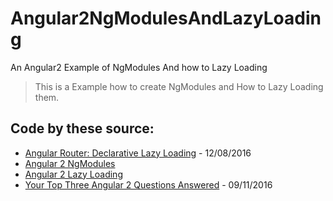 # Angular2NgModulesAndLazyLoading
An Angular2 Example of NgModules And how to Lazy Loading

> This is a Example how to create NgModules and How to Lazy Loading them.

## Code by these source:
* [Angular Router: Declarative Lazy Loading](https://vsavkin.com/angular-router-declarative-lazy-loading-7071d1f203ee#.3z9thp79s) - 12/08/2016
* [Angular 2 NgModules](http://slides.com/leosvelperez/ng2-ngmodules#/)
* [Angular 2 Lazy Loading](http://slides.com/leosvelperez/ng2-lazy-loading#/)
* [Your Top Three Angular 2 Questions Answered](https://www.youtube.com/watch?v=ZqGvilzDbac) - 09/11/2016
